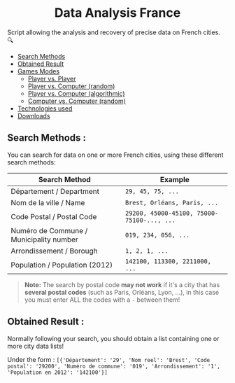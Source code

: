 <h1 align="center">Data Analysis France</h1>

Script allowing the analysis and recovery of precise data on French cities. 🔍

- [Search Methods](https://github.com/4strium/Data-Analysis-France#search-methods-)
- [Obtained Result](https://github.com/4strium/Data-Analysis-France#search-methods-)
- [Games Modes](https://github.com/4strium/Game-of-Matches#games-modes-)
    - [Player vs. Player](https://github.com/4strium/Game-of-Matches#player-vs-player-)
    - [Player vs. Computer (random)](https://github.com/4strium/Game-of-Matches#player-vs-computer-random-)
    - [Player vs. Computer (algorithmic)](https://github.com/4strium/Game-of-Matches#player-vs-computer-algorithmic-)
    - [Computer vs. Computer (random)](https://github.com/4strium/Game-of-Matches#computer-vs-computer-random-)
- [Technologies used](https://github.com/4strium/Game-of-Matches#technologies-used-)
- [Downloads](https://github.com/4strium/Game-of-Matches#downloads-)

## Search Methods :
You can search for data on one or more French cities, using these different search methods:

|Search Method                           |Example                                    |
|----------------------------------------|-------------------------------------------|
|Département / Department                |`29, 45, 75, ...`                          |
|Nom de la ville / Name                  |`Brest, Orléans, Paris, ...`               |
|Code Postal / Postal Code               |`29200, 45000-45100, 75000-75100-..., ...` |
|Numéro de Commune / Municipality number |`019, 234, 056, ...`                       |
|Arrondissement / Borough                |`1, 2, 1, ...`                             |
|Population / Population (2012)          |`142100, 113300, 2211000, ...`             |

> **Note:** The search by postal code **may not work** if it's a city that has **several postal codes** (such as Paris, Orléans, Lyon, ...), in this case you must enter ALL the codes with a `-` between them!
## Obtained Result :
Normally following your search, you should obtain a list containing one or more city data lists!

Under the form : ` [{'Département': '29', 'Nom reel': 'Brest', 'Code postal': '29200', 'Numéro de commune': '019', 'Arrondissement': '1', 'Population en 2012': '142100'}] `